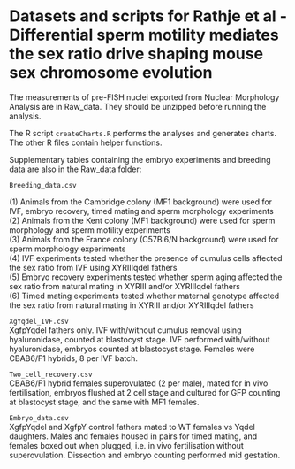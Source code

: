 # Datasets and scripts for Rathje et al - Differential sperm motility mediates the sex ratio drive shaping mouse sex chromosome evolution

The measurements of pre-FISH nuclei exported from Nuclear Morphology Analysis are in Raw_data.
They should be unzipped before running the analysis.

The R script ```createCharts.R``` performs the analyses and generates charts. The other R files contain helper functions.

Supplementary tables containing the embryo experiments and breeding data are also in the Raw_data folder:

```Breeding_data.csv```

(1) Animals from the Cambridge colony (MF1 background) were used for IVF, embryo recovery, timed mating and sperm morphology experiments  
(2) Animals from the Kent colony (MF1 background) were used for sperm morphology and sperm motility experiments  
(3) Animals from the France colony (C57Bl6/N background) were used for sperm morphology experiments  
(4) IVF experiments tested whether the presence of cumulus cells affected the sex ratio from IVF using XYRIIIqdel fathers  
(5) Embryo recovery experiments tested whether sperm aging affected the sex ratio from natural mating in XYRIII and/or XYRIIIqdel fathers  
(6) Timed mating experiments tested whether maternal genotype affected the sex ratio from natural mating in XYRIII and/or XYRIIIqdel fathers  

```XgYqdel_IVF.csv```  
XgfpYqdel fathers only. IVF with/without cumulus removal using hyaluronidase, counted at blastocyst stage. IVF performed with/without hyaluronidase, embryos counted at blastocyst stage. Females were CBAB6/F1 hybrids, 8 per IVF batch.

```Two_cell_recovery.csv```  
CBAB6/F1 hybrid females superovulated (2 per male), mated for in vivo fertilisation, embryos flushed at 2 cell stage and cultured for GFP counting at blastocyst stage, and the same with MF1 females.


```Embryo_data.csv```  
XgfpYqdel and XgfpY control fathers mated to WT females vs Yqdel daughters. Males and females housed in pairs for timed mating, and females boxed out when plugged, i.e. in vivo fertilisation without superovulation. Dissection and embryo counting performed mid gestation.
